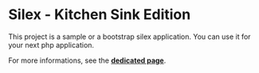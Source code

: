 Silex - Kitchen Sink Edition
============================

This project is a sample or a bootstrap silex application.
You can use it for your next php application.

For more informations, see the
[**dedicated page**](http://lyrixx.github.com/Silex-Kitchen-Edition).
